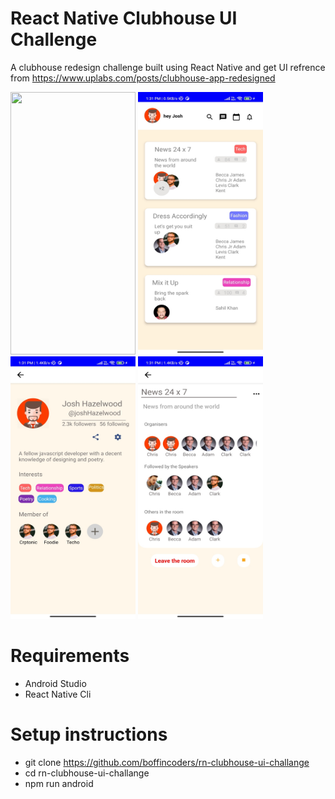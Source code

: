# React Native Clubhouse UI Challenge


A clubhouse redesign challenge built using React Native and get UI refrence from https://www.uplabs.com/posts/clubhouse-app-redesigned

<img src="https://github.com/boffincoders/rn-clubhouse-ui-challange/blob/master/src/gif/app_preview.gif?raw=true" width="200" height="420" /> <img src="https://github.com/boffincoders/rn-clubhouse-ui-challange/blob/master/src/appScreenshots/Screenshot_2021-09-22-13-31-09-432_com.club2.jpg?raw=true" width="200" height="420" /> <img src="https://github.com/boffincoders/rn-clubhouse-ui-challange/blob/master/src/appScreenshots/Screenshot_2021-09-22-13-31-13-324_com.club2.jpg?raw=true" width="200" height="420" /> <img src="https://github.com/boffincoders/rn-clubhouse-ui-challange/blob/master/src/appScreenshots/Screenshot_2021-09-22-13-31-16-749_com.club2.jpg?raw=true" width="200" height="420" />

# Requirements
- Android Studio
- React Native Cli

# Setup instructions
- git clone https://github.com/boffincoders/rn-clubhouse-ui-challange
- cd rn-clubhouse-ui-challange
- npm run android
